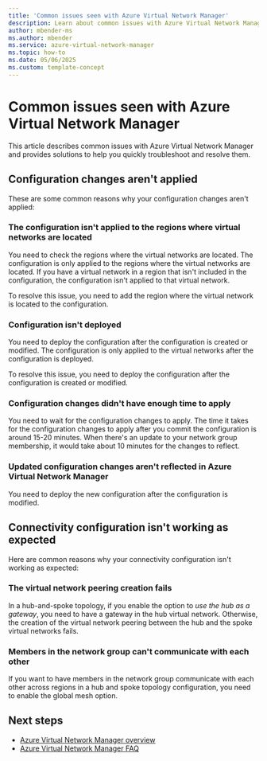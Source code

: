 ```yaml
---
title: 'Common issues seen with Azure Virtual Network Manager'
description: Learn about common issues with Azure Virtual Network Manager and how to resolve them quickly. Find solutions and troubleshoot effectively.
author: mbender-ms
ms.author: mbender
ms.service: azure-virtual-network-manager
ms.topic: how-to
ms.date: 05/06/2025
ms.custom: template-concept
---
```


# Common issues seen with Azure Virtual Network Manager

This article describes common issues with Azure Virtual Network Manager and provides solutions to help you quickly troubleshoot and resolve them.

## Configuration changes aren't applied 

These are some common reasons why your configuration changes aren't applied:


### The configuration isn't applied to the regions where virtual networks are located

You need to check the regions where the virtual networks are located. The configuration is only applied to the regions where the virtual networks are located. If you have a virtual network in a region that isn't included in the configuration, the configuration isn't applied to that virtual network.

To resolve this issue, you need to add the region where the virtual network is located to the configuration. 

### Configuration isn't deployed

You need to deploy the configuration after the configuration is created or modified. The configuration is only applied to the virtual networks after the configuration is deployed.

To resolve this issue, you need to deploy the configuration after the configuration is created or modified.

### Configuration changes didn't have enough time to apply

You need to wait for the configuration changes to apply. The time it takes for the configuration changes to apply after you commit the configuration is around 15-20 minutes. When there's an update to your network group membership, it would take about 10 minutes for the changes to reflect.

### Updated configuration changes aren't reflected in Azure Virtual Network Manager

You need to deploy the new configuration after the configuration is modified. 

## Connectivity configuration isn't working as expected 

Here are common reasons why your connectivity configuration isn't working as expected:

### The virtual network peering creation fails

In a hub-and-spoke topology, if you enable the option to *use the hub as a gateway*, you need to have a gateway in the hub virtual network. Otherwise, the creation of the virtual network peering between the hub and the spoke virtual networks fails. 

### Members in the network group can't communicate with each other

If you want to have members in the network group communicate with each other across regions in a hub and spoke topology configuration, you need to enable the global mesh option. 

## Next steps

- [Azure Virtual Network Manager overview](overview.md)
- [Azure Virtual Network Manager FAQ](faq.md)

